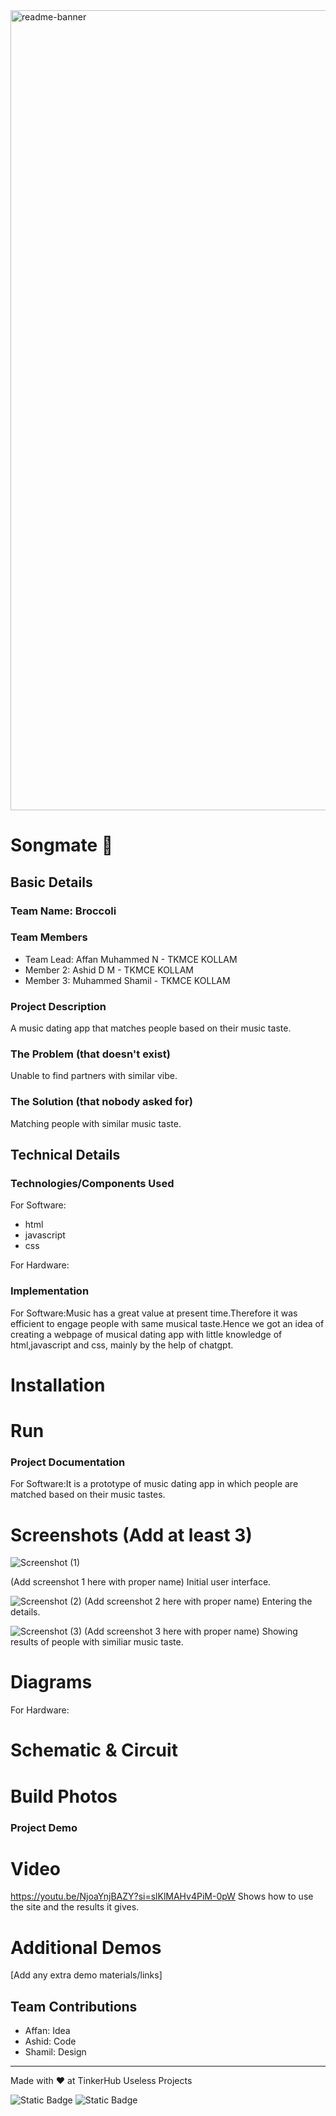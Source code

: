 <img width="1280" alt="readme-banner" src="https://github.com/user-attachments/assets/35332e92-44cb-425b-9dff-27bcf1023c6c">

# Songmate 🎯


## Basic Details
### Team Name: Broccoli


### Team Members
- Team Lead: Affan Muhammed N - TKMCE KOLLAM
- Member 2: Ashid D M - TKMCE KOLLAM
- Member 3: Muhammed Shamil - TKMCE KOLLAM

### Project Description
A music dating app that matches people based on their music taste.
### The Problem (that doesn't exist)
Unable to find partners with similar vibe.

### The Solution (that nobody asked for)
Matching people with similar music taste.
## Technical Details
### Technologies/Components Used
For Software:
- html
- javascript
- css

For Hardware:

### Implementation
For Software:Music has a great value at present time.Therefore it was efficient to engage people with same musical taste.Hence we got an idea of creating a webpage of musical dating app with little knowledge of html,javascript and css, mainly by the help of chatgpt.
# Installation


# Run


### Project Documentation
For Software:It is a prototype of music dating app in which people are matched based on their music tastes.

# Screenshots (Add at least 3)
![Screenshot (1)](https://github.com/user-attachments/assets/7f6f7ed1-38ca-4426-9197-044299e7ca0b)

(Add screenshot 1 here with proper name)
Initial user interface.

![Screenshot (2)](https://github.com/user-attachments/assets/81bb514d-9078-4d44-b900-bcf0aa0d0974)
(Add screenshot 2 here with proper name)
Entering the details.

![Screenshot (3)](https://github.com/user-attachments/assets/26711db9-90aa-46d5-8900-c01ac99931a1)
(Add screenshot 3 here with proper name)
Showing results of people with similiar music taste.

# Diagrams


For Hardware:

# Schematic & Circuit


# Build Photos


### Project Demo
# Video
https://youtu.be/NjoaYnjBAZY?si=slKlMAHv4PiM-0pW
Shows how to use the site and the results it gives.

# Additional Demos
[Add any extra demo materials/links]

## Team Contributions
- Affan: Idea
- Ashid: Code
- Shamil: Design

---
Made with ❤️ at TinkerHub Useless Projects 

![Static Badge](https://img.shields.io/badge/TinkerHub-24?color=%23000000&link=https%3A%2F%2Fwww.tinkerhub.org%2F)
![Static Badge](https://img.shields.io/badge/UselessProject--24-24?link=https%3A%2F%2Fwww.tinkerhub.org%2Fevents%2FQ2Q1TQKX6Q%2FUseless%2520Projects)



